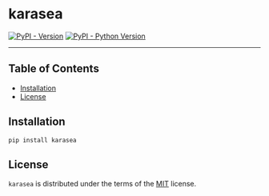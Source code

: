 # karasea

[![PyPI - Version](https://img.shields.io/pypi/v/karasea.svg)](https://pypi.org/project/karasea)
[![PyPI - Python Version](https://img.shields.io/pypi/pyversions/karasea.svg)](https://pypi.org/project/karasea)

-----

## Table of Contents

- [Installation](#installation)
- [License](#license)

## Installation

```console
pip install karasea
```

## License

`karasea` is distributed under the terms of the [MIT](https://spdx.org/licenses/MIT.html) license.
